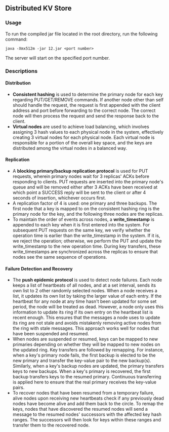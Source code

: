 ## Distributed KV Store

### Usage
To run the compiled jar file located in the root directory, run the following command:

`java -Xmx512m -jar 12.jar <port number>`

The server will start on the specified port number.

### Descriptions
#### Distribution
- **Consistent hashing** is used to determine the primary node for each key regarding PUT/GET/REMOVE commands.
  If another node other than self should handle the request, the request is first appended with the client
  address and port before forwarding to the correct node. The correct node will then process the request and send the
  response back to the client.
- **Virtual nodes** are used to achieve load balancing, which involves
  assigning 3 hash values to each physical node in the system, effectively creating 3 virtual nodes for each physical node. 
  Each virtual node is responsible for a portion of the overall key space, and the keys are distributed among the virtual
  nodes in a balanced way.
#### Replication
- A **blocking primary/backup replication protocol** is used for PUT requests, wherein primary nodes wait for 3 replicas'
  ACKs before responding to clients. PUT requests are inserted into the primary node's queue and will be removed
  either after 3 ACKs have been received at which point a SUCCESS reply will be sent to the client or after 4 seconds of insertion, whichever occurs first.
- A replication factor of 4 is used: one primary and three backups. The first node that a key is mapped to on the consistent
  hashing ring is the primary node for the key, and the following three nodes are the replicas.
- To maintain the order of events across nodes, a **write_timestamp** is appended to each key when it is first entered into the system.
  For subsequent PUT requests on the same key, we verify whether the operation time is earlier than the write_timestamp in the system.
  If it is, we reject the operation; otherwise, we perform the PUT and update the write_timestamp to the new operation time. During key transfers,
  these write_timestamps are synchronized across the replicas to ensure that nodes see the same sequence of operations.
#### Failure Detection and Recovery
- The **push epidemic protocol** is used to detect node failures. Each node keeps a list of heartbeats of all nodes, and at
  a set interval, sends its own list to 2 other randomly selected nodes. When a node receives a list, it updates
  its own list by taking the larger value of each entry. If the heartbeat for any node at any time hasn't been updated
  for some set period, the node will be treated as dead. However, a node only uses this information to update its ring if its own entry on the heartbeat list is recent enough.
  This ensures that the messages a node uses to update its ring are not stale and avoids mistakenly removing active nodes from the ring with stale
  messages. This approach works well for nodes that have been suspended and resumed.
- When nodes are suspended or resumed, keys can be mapped to new primaries depending on whether they will be mapped to new nodes on the updated ring.
  Key transfers are followed by remapping. For instance, when a key's primary node fails, the first backup is elected to be the new primary and
  transfer the key-value pair to the new backup(s). Similarly, when a key's backup nodes are updated, the primary transfers keys to new backups.
  When a key's primary is recovered, the first backup transfers keys to the resumed primary. Continuous transferring is applied here to ensure that
  the real primary receives the key-value pairs.
- To recover nodes that have been resumed from a temporary failure, alive nodes upon receiving new heartbeats check if
  any previously dead nodes have become alive and add them back to the circle. To remap the keys, nodes that have
  discovered the resumed nodes will send a message to the resumed nodes' successors with the affected key hash ranges. The
  successors will then look for keys within these ranges and transfer them to the recovered node.

